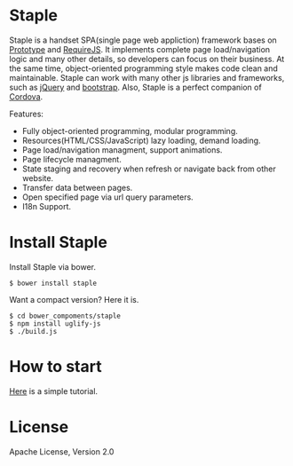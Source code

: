 # Staple

Staple is a handset SPA(single page web appliction) framework bases on [Prototype](http://prototypejs.org/) and [RequireJS](http://requirejs.org/). It implements complete page load/navigation logic and many other details, so developers can focus on their business. At the same time, object-oriented programming style makes code clean and maintainable. Staple can work with many other js libraries and frameworks, such as [jQuery](http://jquery.com/) and [bootstrap](http://getbootstrap.com/). Also, Staple is a perfect companion of [Cordova](http://cordova.apache.org/).

Features:
* Fully object-oriented programming, modular programming.
* Resources(HTML/CSS/JavaScript) lazy loading, demand loading.
* Page load/navigation managment, support animations.
* Page lifecycle managment.
* State staging and recovery when refresh or navigate back from other website.
* Transfer data between pages.
* Open specified page via url query parameters.
* I18n Support.

# Install Staple

Install Staple via bower.

```shell
$ bower install staple
```

Want a compact version? Here it is.

```shell
$ cd bower_compoments/staple
$ npm install uglify-js
$ ./build.js
```

# How to start

[Here](docs/getting-started.md) is a simple tutorial.

# License

Apache License, Version 2.0
